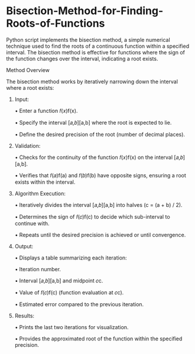 # Bisection-Method-for-Finding-Roots-of-Functions
Python script implements the bisection method, a simple numerical technique used to find the roots of a continuous function within a specified interval. The bisection method is effective for functions where the sign of the function changes over the interval, indicating a root exists.


Method Overview

The bisection method works by iteratively narrowing down the interval where a root exists:

1.	Input:
   
      •	Enter a function 𝑓(𝑥)f(x).
  	
      •	Specify the interval [𝑎,𝑏][a,b] where the root is expected to lie.
  	
      •	Define the desired precision of the root (number of decimal places).
  	
2.	Validation:
   
      •	Checks for the continuity of the function 𝑓(𝑥)f(x) on the interval [𝑎,𝑏][a,b].
  	
      •	Verifies that 𝑓(𝑎)f(a) and 𝑓(𝑏)f(b) have opposite signs, ensuring a root exists within the interval.
  	
3.	Algorithm Execution:
	
      •	Iteratively divides the interval [𝑎,𝑏][a,b] into halves (c = (a + b) / 2).
  	
      •	Determines the sign of 𝑓(𝑐)f(c) to decide which sub-interval to continue with.
  	
      •	Repeats until the desired precision is achieved or until convergence.
  	
4.	Output:
	
      •	Displays a table summarizing each iteration:
  	
      •	Iteration number.
  	
      •	Interval [𝑎,𝑏][a,b] and midpoint 𝑐c.
  	
      •	Value of 𝑓(𝑐)f(c) (function evaluation at 𝑐c).
  	
      •	Estimated error compared to the previous iteration.
  	
5.	Results:
    
    •	Prints the last two iterations for visualization.
  	
    •	Provides the approximated root of the function within the specified precision.

